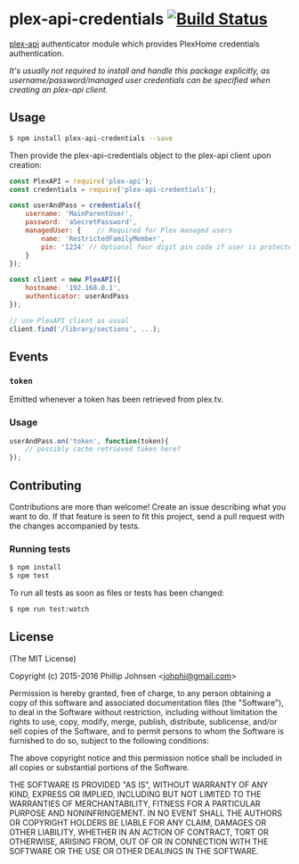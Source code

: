 # plex-api-credentials [![Build Status](https://api.travis-ci.org/phillipj/node-plex-api-credentials.png)](http://travis-ci.org/phillipj/node-plex-api-credentials)

[plex-api](https://www.npmjs.com/package/plex-api) authenticator module which provides PlexHome credentials authentication.

*It's usually not required to install and handle this package explicitly, as username/password/managed user credentials
can be specified when creating an plex-api client.*

## Usage

```bash
$ npm install plex-api-credentials --save
```

Then provide the plex-api-credentials object to the plex-api client upon creation:

```js
const PlexAPI = require('plex-api');
const credentials = require('plex-api-credentials');

const userAndPass = credentials({
    username: 'MainParentUser',
    password: 'aSecretPassword',
    managedUser: {    // Required for Plex managed users
        name: 'RestrictedFamilyMember',
        pin: '1234' // Optional four digit pin code if user is protected
    }
});

const client = new PlexAPI({
    hostname: '192.168.0.1',
    authenticator: userAndPass
});

// use PlexAPI client as usual
client.find('/library/sections', ...);
```

## Events

### `token`

Emitted whenever a token has been retrieved from plex.tv.

### Usage

```js
userAndPass.on('token', function(token){
    // possibly cache retrieved token here?
});
```

## Contributing

Contributions are more than welcome! Create an issue describing what you want to do.
If that feature is seen to fit this project, send a pull request with the changes accompanied by tests.

### Running tests

```bash
$ npm install
$ npm test
```

To run all tests as soon as files or tests has been changed:

```bash
$ npm run test:watch
```

## License
(The MIT License)

Copyright (c) 2015-2016 Phillip Johnsen &lt;johphi@gmail.com&gt;

Permission is hereby granted, free of charge, to any person obtaining
a copy of this software and associated documentation files (the
"Software"), to deal in the Software without restriction, including
without limitation the rights to use, copy, modify, merge, publish,
distribute, sublicense, and/or sell copies of the Software, and to
permit persons to whom the Software is furnished to do so, subject to
the following conditions:

The above copyright notice and this permission notice shall be
included in all copies or substantial portions of the Software.

THE SOFTWARE IS PROVIDED "AS IS", WITHOUT WARRANTY OF ANY KIND,
EXPRESS OR IMPLIED, INCLUDING BUT NOT LIMITED TO THE WARRANTIES OF
MERCHANTABILITY, FITNESS FOR A PARTICULAR PURPOSE AND
NONINFRINGEMENT. IN NO EVENT SHALL THE AUTHORS OR COPYRIGHT HOLDERS BE
LIABLE FOR ANY CLAIM, DAMAGES OR OTHER LIABILITY, WHETHER IN AN ACTION
OF CONTRACT, TORT OR OTHERWISE, ARISING FROM, OUT OF OR IN CONNECTION
WITH THE SOFTWARE OR THE USE OR OTHER DEALINGS IN THE SOFTWARE.